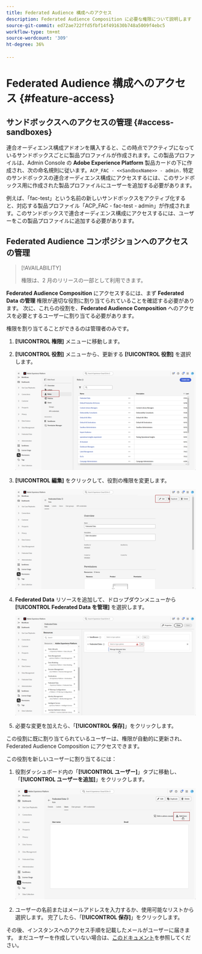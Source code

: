 ```yaml
---
title: Federated Audience 構成へのアクセス
description: Federated Audience Composition に必要な権限について説明します
source-git-commit: ed72ae722ffd5fbf14f491630b748a5009f4ebc5
workflow-type: tm+mt
source-wordcount: '309'
ht-degree: 36%

---
```


# Federated Audience 構成へのアクセス {#feature-access}

## サンドボックスへのアクセスの管理 {#access-sandboxes}

連合オーディエンス構成アドオンを購入すると、この時点でアクティブになっているサンドボックスごとに製品プロファイルが作成されます。この製品プロファイルは、Admin Console の **Adobe Experience Platform** 製品カードの下に作成され、次の命名規則に従います。`ACP_FAC - <<SandboxName>> - admin.` 特定のサンドボックスの連合オーディエンス構成にアクセスするには、このサンドボックス用に作成された製品プロファイルにユーザーを追加する必要があります。

例えば、「fac-test」という名前の新しいサンドボックスをアクティブ化すると、対応する製品プロファイル「ACP_FAC - fac-test - admin」が作成されます。このサンドボックスで連合オーディエンス構成にアクセスするには、ユーザーをこの製品プロファイルに追加する必要があります。

## Federated Audience コンポジションへのアクセスの管理

>[!AVAILABILITY]
>
>権限は、2 月のリリースの一部として利用できます。

**Federated Audience Composition** にアクセスするには、まず **Federated Data の管理** 権限が適切な役割に割り当てられていることを確認する必要があります。 次に、これらの役割を、**Federated Audience Composition** へのアクセスを必要とするユーザーに割り当てる必要があります。

権限を割り当てることができるのは管理者のみです。

1. **[!UICONTROL 権限]** メニューに移動します。

1. **[!UICONTROL 役割]** メニューから、更新する **[!UICONTROL 役割]** を選択します。

   ![](assets/access_fda_1.png)

1. **[!UICONTROL 編集]** をクリックして、役割の権限を変更します。

   ![](assets/access_fda_2.png)

1. **Federated Data** リソースを追加して、ドロップダウンメニューから **[!UICONTROL Federated Data を管理]** を選択します。

   ![](assets/access_fda_3.png)

1. 必要な変更を加えたら、「**[!UICONTROL 保存]**」をクリックします。

この役割に既に割り当てられているユーザーは、権限が自動的に更新され、Federated Audience Composition にアクセスできます。

この役割を新しいユーザーに割り当てるには：

1. 役割ダッシュボード内の「**[!UICONTROL ユーザー]**」タブに移動し、「**[!UICONTROL ユーザーを追加]**」をクリックします。

   ![](assets/access_fda_4.png)

1. ユーザーの名前またはメールアドレスを入力するか、使用可能なリストから選択します。 完了したら、「**[!UICONTROL 保存]**」をクリックします。

その後、インスタンスへのアクセス手順を記載したメールがユーザーに届きます。 まだユーザーを作成していない場合は、[このドキュメント](https://experienceleague.adobe.com/ja/docs/experience-platform/access-control/abac/permissions-ui/users)を参照してください。


